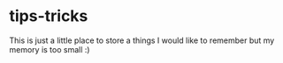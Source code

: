 # tips-tricks

This is just a little place to store a things I would like to remember but my memory is too small :)
